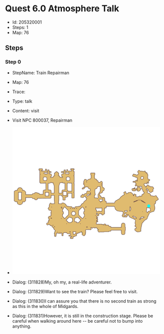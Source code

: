 # Quest 6.0 Atmosphere Talk

- Id: 205320001
- Steps: 1
- Map: 76

## Steps

### Step 0
- StepName:  Train Repairman
- Map:  76
- Trace:  
- Type:  talk
- Content:  visit
- Visit NPC 800037, Repairman

- ![images/205320001_0.png](images/205320001_0.png)
- Dialog: (311828)My, oh my, a real-life adventurer.
- Dialog: (311829)Want to see the train? Please feel free to visit.
- Dialog: (311830)I can assure you that there is no second train as strong as this in the whole of Midgards.
- Dialog: (311831)However, it is still in the construction stage. Please be careful when walking around here -- be careful not to bump into anything.


